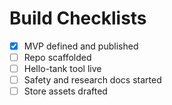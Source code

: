 # Build Checklists

- [x] MVP defined and published  
- [ ] Repo scaffolded  
- [ ] Hello-tank tool live  
- [ ] Safety and research docs started  
- [ ] Store assets drafted
